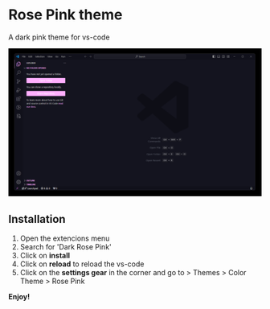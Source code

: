 # Rose Pink theme

A dark pink theme for vs-code

![Theme preview](https://github.com/DanPeregrineDev/rose-pink/blob/master/previews/1.png?raw=true)

## Installation

1. Open the extencions menu
2. Search for 'Dark Rose Pink'
3. Click on **install**
4. Click on **reload** to reload the vs-code
5. Click on the **settings gear** in the corner and go to > Themes > Color Theme > Rose Pink

**Enjoy!**
